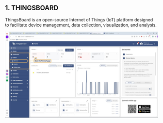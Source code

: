 ## 1. THINGSBOARD
ThingsBoard is an open-source Internet of Things (IoT) platform designed to facilitate device management, data collection, visualization, and analysis.

![1](images/1.jpg)
